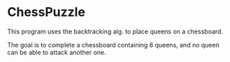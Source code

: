 # ChessPuzzle
This program uses the backtracking alg. to place queens on a chessboard.


The goal is to complete a chessboard containing 8 queens,
and no queen can be able to attack another one.

